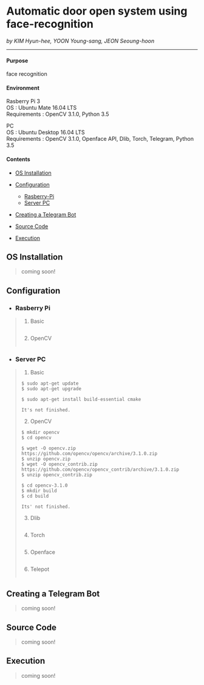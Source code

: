 # Automatic door open system using face-recognition
_by KIM Hyun-hee, YOON Young-sang, JEON Seoung-hoon_
* * *

#### Purpose
face recognition

#### Environment
Rasberry Pi 3  
OS : Ubuntu Mate 16.04 LTS  
Requirements : OpenCV 3.1.0, Python 3.5  

PC  
OS : Ubuntu Desktop 16.04 LTS  
Requirements : OpenCV 3.1.0, Openface API, Dlib, Torch, Telegram, Python 3.5
  
#### Contents
- [OS Installation](#INSTALL)

- [Configuration](#CONFIGURATION)
  - [Rasberry-Pi](#RASP)
  - [Server PC](#SERVER)

- [Creating a Telegram Bot](#TELEGRAM)

- [Source Code](#CODE)

- [Execution](#EXECUTION)

<a id="INSTALL"></a> 
## OS Installation 
> coming soon!

<a id="CONFIGURATION"></a>
## Configuration

 <a id="RASP"></a>
 - ### Rasberry Pi 
 >1. Basic
 >```
 >```
 >2. OpenCV
 >```
 >```

<a id="SERVER"></a>
 - ### Server PC
 >1. Basic
 >```
 >$ sudo apt-get update
 >$ sudo apt-get upgrade
 >
 >$ sudo apt-get install build-essential cmake
 >
 >It's not finished.
 >```
 >2. OpenCV
 >```
 >$ mkdir opencv
 >$ cd opencv
 >
 >$ wget -O opencv.zip https://github.com/opencv/opencv/archive/3.1.0.zip
 >$ unzip opencv.zip
 >$ wget -O opencv_contrib.zip https://github.com/opencv/opencv_contrib/archive/3.1.0.zip
 >$ unzip opencv_contrib.zip
 >
 >$ cd opencv-3.1.0
 >$ mkdir build
 >$ cd build
 >
 >Its' not finished.
 >```
 >
 >3. Dlib
 >```
 >```
 >
 >4. Torch
 >```
 >```
 >
 >5. Openface
 >```
 >```
 >
 >6. Telepot
 >```
 >```
 
<a id="TELEGRAM"></a>
## Creating a Telegram Bot 
> coming soon!

<a id="CODE"></a>
## Source Code 
> coming soon!

<a id="EXECUTION"></a>
## Execution
> coming soon!
